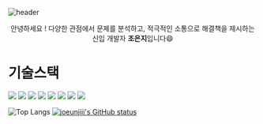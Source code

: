 ![header](https://capsule-render.vercel.app/api?type=waving&color=gradient&height=300&section=header&text=%20JOEUNJI%20README!%20)

<div align="center">안녕하세요 ! 다양한 관점에서 문제를 분석하고, 적극적인 소통으로 해결책을 제시하는</div>
<div align="center">신입 개발자 <b>조은지</b>입니다😄</div>




# 기술스택 
<p>
<img src="https://img.shields.io/badge/Python-3776AB?style=flat-square&logo=Python&logoColor=white"/> <img src="https://img.shields.io/badge/MySQL-4479A1?style=flat-square&logo=MySQL&logoColor=white"/> <img src="https://img.shields.io/badge/spring-6DB33F?style=flat-square&logo=spring&logoColor=white"/>  <img src="https://img.shields.io/badge/springboot-6DB33F?style=flat-square&logo=springboot&logoColor=white"/>  <img src="https://img.shields.io/badge/springboot-6DB33F?style=flat-square&logo=springsecurity&logoColor=white"/> <img src="https://img.shields.io/badge/docker-2496ED?style=flat-square&logo=docker&logoColor=white"/> <img src="https://img.shields.io/badge/github-181717?style=flat-square&logo=github&logoColor=white"/> <img src="https://img.shields.io/badge/intellijidea-000000?style=flat-square&logo=intellijidea&logoColor=white"/>
</p>

<!-- 사용한 언어 순위 카드 --><!-- GitHub Status Card -->
![Top Langs](https://github-readme-stats.vercel.app/api/top-langs/?username=joeunjiii&layout=compact&theme=algolia) [![joeunjiii's GitHub status](https://github-readme-stats.vercel.app/api?username=joeunjiii&show_icons=true&theme=tokyonight)](https://github.com/joeunjiii/github-readme-stats)





